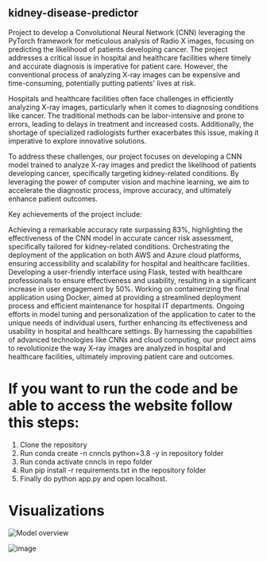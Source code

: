 ## kidney-disease-predictor

Project to develop a Convolutional Neural Network (CNN) leveraging the PyTorch framework for meticulous analysis of Radio X images, focusing on predicting the likelihood of patients developing cancer. The project addresses a critical issue in hospital and healthcare facilities where timely and accurate diagnosis is imperative for patient care. However, the conventional process of analyzing X-ray images can be expensive and time-consuming, potentially putting patients' lives at risk.

Hospitals and healthcare facilities often face challenges in efficiently analyzing X-ray images, particularly when it comes to diagnosing conditions like cancer. The traditional methods can be labor-intensive and prone to errors, leading to delays in treatment and increased costs. Additionally, the shortage of specialized radiologists further exacerbates this issue, making it imperative to explore innovative solutions.

To address these challenges, our project focuses on developing a CNN model trained to analyze X-ray images and predict the likelihood of patients developing cancer, specifically targeting kidney-related conditions. By leveraging the power of computer vision and machine learning, we aim to accelerate the diagnostic process, improve accuracy, and ultimately enhance patient outcomes.

Key achievements of the project include:

Achieving a remarkable accuracy rate surpassing 83%, highlighting the effectiveness of the CNN model in accurate cancer risk assessment, specifically tailored for kidney-related conditions.
Orchestrating the deployment of the application on both AWS and Azure cloud platforms, ensuring accessibility and scalability for hospital and healthcare facilities.
Developing a user-friendly interface using Flask, tested with healthcare professionals to ensure effectiveness and usability, resulting in a significant increase in user engagement by 50%.
Working on containerizing the final application using Docker, aimed at providing a streamlined deployment process and efficient maintenance for hospital IT departments.
Ongoing efforts in model tuning and personalization of the application to cater to the unique needs of individual users, further enhancing its effectiveness and usability in hospital and healthcare settings.
By harnessing the capabilities of advanced technologies like CNNs and cloud computing, our project aims to revolutionize the way X-ray images are analyzed in hospital and healthcare facilities, ultimately improving patient care and outcomes.

# If you want to run the code and be able to access the website follow this steps:

1. Clone the repository
2. Run conda create -n cnncls python=3.8 -y in repository folder
3. Run conda activate cnncls in repo folder
4. Run pip install -r requirements.txt in the repository folder
5.  Finally do python app.py and open localhost. 

# Visualizations

![Model overview](https://github.com/jzuluaga02/kidney-disease-predictor/assets/114960212/6fbd5b15-0c44-42ed-a14d-c85dd0070d46)

![image](https://github.com/jzuluaga02/kidney-disease-predictor/assets/114960212/e29c4a41-83df-4d2f-a9f1-01514e5b2996)

